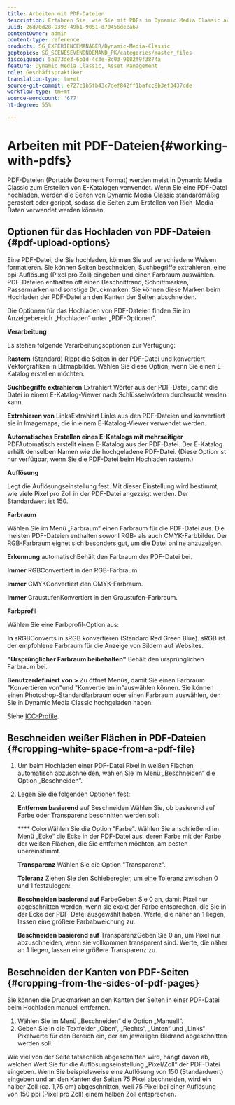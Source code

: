 ```yaml
---
title: Arbeiten mit PDF-Dateien
description: Erfahren Sie, wie Sie mit PDFs in Dynamic Media Classic arbeiten.
uuid: 26d70d28-9393-49b1-9051-d70456deca67
contentOwner: admin
content-type: reference
products: SG_EXPERIENCEMANAGER/Dynamic-Media-Classic
geptopics: SG_SCENESEVENONDEMAND_PK/categories/master_files
discoiquuid: 5a073de3-6b1d-4c3e-8c03-9182f9f3874a
feature: Dynamic Media Classic, Asset Management
role: Geschäftspraktiker
translation-type: tm+mt
source-git-commit: e727c1b5fb43c7def842ff1bafcc8b3ef3437cde
workflow-type: tm+mt
source-wordcount: '677'
ht-degree: 55%

---
```



# Arbeiten mit PDF-Dateien{#working-with-pdfs}

PDF-Dateien (Portable Dokument Format) werden meist in Dynamic Media Classic zum Erstellen von E-Katalogen verwendet. Wenn Sie eine PDF-Datei hochladen, werden die Seiten von Dynamic Media Classic standardmäßig gerastert oder gerippt, sodass die Seiten zum Erstellen von Rich-Media-Daten verwendet werden können.

## Optionen für das Hochladen von PDF-Dateien {#pdf-upload-options}

Eine PDF-Datei, die Sie hochladen, können Sie auf verschiedene Weisen formatieren. Sie können Seiten beschneiden, Suchbegriffe extrahieren, eine ppi-Auflösung (Pixel pro Zoll) eingeben und einen Farbraum auswählen. PDF-Dateien enthalten oft einen Beschnittrand, Schnittmarken, Passermarken und sonstige Druckmarken. Sie können diese Marken beim Hochladen der PDF-Datei an den Kanten der Seiten abschneiden.

Die Optionen für das Hochladen von PDF-Dateien finden Sie im Anzeigebereich „Hochladen“ unter „PDF-Optionen“.

**Verarbeitung**

Es stehen folgende Verarbeitungsoptionen zur Verfügung:

**Rastern**  (Standard) Rippt die Seiten in der PDF-Datei und konvertiert Vektorgrafiken in Bitmapbilder. Wählen Sie diese Option, wenn Sie einen E-Katalog erstellen möchten.

**Suchbegriffe extrahieren** Extrahiert Wörter aus der PDF-Datei, damit die Datei in einem E-Katalog-Viewer nach Schlüsselwörtern durchsucht werden kann.

**Extrahieren von** LinksExtrahiert Links aus den PDF-Dateien und konvertiert sie in Imagemaps, die in einem E-Katalog-Viewer verwendet werden.

**Automatisches Erstellen eines E-Katalogs mit mehrseitiger** PDFAutomatisch erstellt einen E-Katalog aus der PDF-Datei. Der E-Katalog erhält denselben Namen wie die hochgeladene PDF-Datei. (Diese Option ist nur verfügbar, wenn Sie die PDF-Datei beim Hochladen rastern.)

**Auflösung**

Legt die Auflösungseinstellung fest. Mit dieser Einstellung wird bestimmt, wie viele Pixel pro Zoll in der PDF-Datei angezeigt werden. Der Standardwert ist 150.

**Farbraum**

Wählen Sie im Menü „Farbraum“ einen Farbraum für die PDF-Datei aus. Die meisten PDF-Dateien enthalten sowohl RGB- als auch CMYK-Farbbilder. Der RGB-Farbraum eignet sich besonders gut, um die Datei online anzuzeigen.

**Erkennung** automatischBehält den Farbraum der PDF-Datei bei.

**Immer** RGBConvertiert in den RGB-Farbraum.

**Immer** CMYKConvertiert den CMYK-Farbraum.

**Immer** GraustufenKonvertiert in den Graustufen-Farbraum.

**Farbprofil**

Wählen Sie eine Farbprofil-Option aus:

**In** sRGBConverts in sRGB konvertieren (Standard Red Green Blue). sRGB ist der empfohlene Farbraum für die Anzeige von Bildern auf Websites.

**&quot;Ursprünglicher Farbraum beibehalten&quot;** Behält den ursprünglichen Farbraum bei.

**Benutzerdefiniert von >** Zu öffnet Menüs, damit Sie einen Farbraum &quot;Konvertieren von&quot;und &quot;Konvertieren in&quot;auswählen können. Sie können einen Photoshop-Standardfarbraum oder einen Farbraum auswählen, den Sie in Dynamic Media Classic hochgeladen haben.

Siehe [ICC-Profile](icc-profiles.md#icc_profiles).

## Beschneiden weißer Flächen in PDF-Dateien  {#cropping-white-space-from-a-pdf-file}

1. Um beim Hochladen einer PDF-Datei Pixel in weißen Flächen automatisch abzuschneiden, wählen Sie im Menü „Beschneiden“ die Option „Beschneiden“.
1. Legen Sie die folgenden Optionen fest:

   **Entfernen basierend** auf Beschneiden Wählen Sie, ob basierend auf Farbe oder Transparenz beschnitten werden soll:

   **** ColorWählen Sie die Option &quot;Farbe&quot;. Wählen Sie anschließend im Menü „Ecke“ die Ecke in der PDF-Datei aus, deren Farbe mit der Farbe der weißen Flächen, die Sie entfernen möchten, am besten übereinstimmt.

   **Transparenz** Wählen Sie die Option &quot;Transparenz&quot;.

   **Toleranz** Ziehen Sie den Schieberegler, um eine Toleranz zwischen 0 und 1 festzulegen:

   **Beschneiden basierend auf** FarbeGeben Sie 0 an, damit Pixel nur abgeschnitten werden, wenn sie exakt der Farbe entsprechen, die Sie in der Ecke der PDF-Datei ausgewählt haben. Werte, die näher an 1 liegen, lassen eine größere Farbabweichung zu.

   **Beschneiden basierend auf** TransparenzGeben Sie 0 an, um Pixel nur abzuschneiden, wenn sie vollkommen transparent sind. Werte, die näher an 1 liegen, lassen eine größere Transparenz zu.

## Beschneiden der Kanten von PDF-Seiten {#cropping-from-the-sides-of-pdf-pages}

Sie können die Druckmarken an den Kanten der Seiten in einer PDF-Datei beim Hochladen manuell entfernen.

1. Wählen Sie im Menü „Beschneiden“ die Option „Manuell“.
1. Geben Sie in die Textfelder „Oben“, „Rechts“, „Unten“ und „Links“ Pixelwerte für den Bereich ein, der am jeweiligen Bildrand abgeschnitten werden soll.

Wie viel von der Seite tatsächlich abgeschnitten wird, hängt davon ab, welchen Wert Sie für die Auflösungseinstellung „Pixel/Zoll“ der PDF-Datei eingeben. Wenn Sie beispielsweise eine Auflösung von 150 (Standardwert) eingeben und an den Kanten der Seiten 75 Pixel abschneiden, wird ein halber Zoll (ca. 1,75 cm) abgeschnitten, weil 75 Pixel bei einer Auflösung von 150 ppi (Pixel pro Zoll) einem halben Zoll entsprechen.
